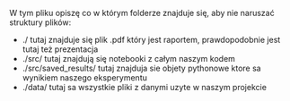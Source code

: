W tym pliku opiszę co w którym folderze znajduje się, aby nie naruszać struktury plików:
- ./ tutaj znajduje się plik .pdf który jest raportem, prawdopodobnie jest tutaj też prezentacja
- ./src/ tutaj znajdują się notebooki z całym naszym kodem
- ./src/saved_results/ tutaj znajduja sie objety pythonowe ktore sa wynikiem naszego eksperymentu
- ./data/ tutaj sa wszystkie pliki z danymi uzyte w naszym projekcie
